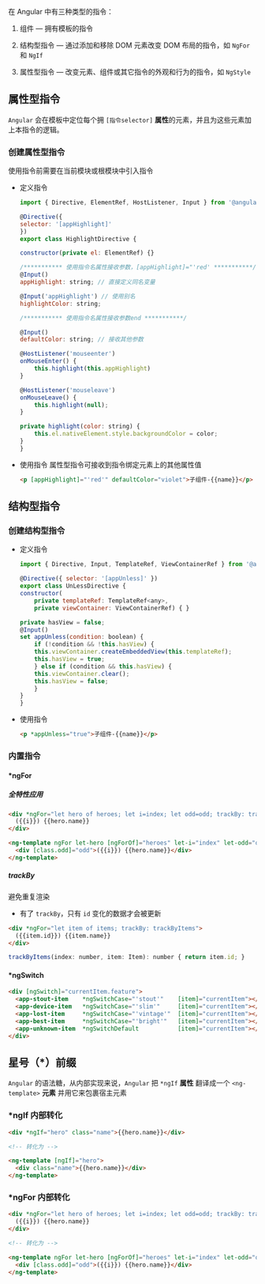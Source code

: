 在 Angular 中有三种类型的指令：

1. 组件 — 拥有模板的指令

2. 结构型指令 — 通过添加和移除 DOM 元素改变 DOM 布局的指令，如 `NgFor` 和 `NgIf`

3. 属性型指令 — 改变元素、组件或其它指令的外观和行为的指令，如 `NgStyle`

## 属性型指令
`Angular` 会在模板中定位每个拥 `[指令selector]` **属性**的元素，并且为这些元素加上本指令的逻辑。

### 创建属性型指令

使用指令前需要在当前模块或根模块中引入指令

- 定义指令
    ```js
    import { Directive, ElementRef, HostListener, Input } from '@angular/core';

    @Directive({
    selector: '[appHighlight]'
    })
    export class HighlightDirective {

    constructor(private el: ElementRef) {}

    /*********** 使用指令名属性接收参数，[appHighlight]="'red' ***********/
    @Input()
    appHighlight: string; // 直接定义同名变量

    @Input('appHighlight') // 使用别名
    highlightColor: string; 

    /*********** 使用指令名属性接收参数end ***********/

    @Input()
    defaultColor: string; // 接收其他参数

    @HostListener('mouseenter')
    onMouseEnter() {
        this.highlight(this.appHighlight)
    }

    @HostListener('mouseleave')
    onMouseLeave() {
        this.highlight(null);
    }

    private highlight(color: string) {
        this.el.nativeElement.style.backgroundColor = color;
    }
    }

    ```

- 使用指令
    属性型指令可接收到指令绑定元素上的其他属性值

    ```html
    <p [appHighlight]="'red'" defaultColor="violet">子组件-{{name}}</p>
    ```

## 结构型指令

### 创建结构型指令

- 定义指令
    ```js
    import { Directive, Input, TemplateRef, ViewContainerRef } from '@angular/core';

    @Directive({ selector: '[appUnless]' })
    export class UnLessDirective {
    constructor(
        private templateRef: TemplateRef<any>,
        private viewContainer: ViewContainerRef) { }

    private hasView = false;
    @Input() 
    set appUnless(condition: boolean) {
        if (!condition && !this.hasView) {
        this.viewContainer.createEmbeddedView(this.templateRef);
        this.hasView = true;
        } else if (condition && this.hasView) {
        this.viewContainer.clear();
        this.hasView = false;
        }
    }
    }
    ```

- 使用指令

    ```html
    <p *appUnless="true">子组件-{{name}}</p>
    ```

### 内置指令
#### *ngFor

##### 全特性应用
```html
<div *ngFor="let hero of heroes; let i=index; let odd=odd; trackBy: trackById" [class.odd]="odd">
  ({{i}}) {{hero.name}}
</div>

<ng-template ngFor let-hero [ngForOf]="heroes" let-i="index" let-odd="odd" [ngForTrackBy]="trackById">
  <div [class.odd]="odd">({{i}}) {{hero.name}}</div>
</ng-template>
```
##### trackBy

避免重复渲染

- 有了 `trackBy`，只有 `id` 变化的数据才会被更新
```html
<div *ngFor="let item of items; trackBy: trackByItems">
  ({{item.id}}) {{item.name}}
</div>
```
```js
trackByItems(index: number, item: Item): number { return item.id; }
```

#### *ngSwitch

```html
<div [ngSwitch]="currentItem.feature">
  <app-stout-item    *ngSwitchCase="'stout'"    [item]="currentItem"></app-stout-item>
  <app-device-item   *ngSwitchCase="'slim'"     [item]="currentItem"></app-device-item>
  <app-lost-item     *ngSwitchCase="'vintage'"  [item]="currentItem"></app-lost-item>
  <app-best-item     *ngSwitchCase="'bright'"   [item]="currentItem"></app-best-item>
  <app-unknown-item  *ngSwitchDefault           [item]="currentItem"></app-unknown-item>
</div>
```

## 星号（*）前缀
`Angular` 的语法糖，从内部实现来说，`Angular` 把 `*ngIf` **属性** 翻译成一个 `<ng-template>` **元素** 并用它来包裹宿主元素

### *ngIf 内部转化
```html
<div *ngIf="hero" class="name">{{hero.name}}</div>

<!-- 转化为 -->

<ng-template [ngIf]="hero">
  <div class="name">{{hero.name}}</div>
</ng-template>
```

### *ngFor 内部转化

```html
<div *ngFor="let hero of heroes; let i=index; let odd=odd; trackBy: trackById" [class.odd]="odd">
  ({{i}}) {{hero.name}}
</div>

<!-- 转化为 -->

<ng-template ngFor let-hero [ngForOf]="heroes" let-i="index" let-odd="odd" [ngForTrackBy]="trackById">
  <div [class.odd]="odd">({{i}}) {{hero.name}}</div>
</ng-template>
```